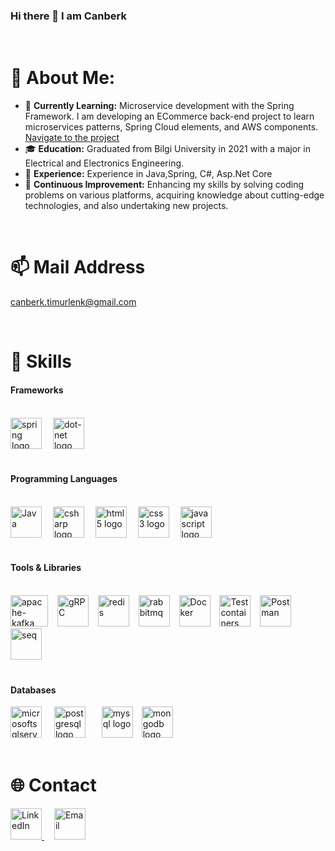 ### Hi there 👋 I am Canberk

<br>

# 💫 About Me:

* 🔭 **Currently Learning:** Microservice development with the Spring Framework. I am developing an ECommerce back-end project to learn microservices patterns, Spring Cloud elements, and AWS components. [Navigate to the project](https://github.com/CanberkTimurlenk/Spring-Microservices)
* :mortar_board: **Education:** Graduated from Bilgi University in 2021 with a major in Electrical and Electronics Engineering.
* 🌟 **Experience:** Experience in Java,Spring, C#, Asp.Net Core
* 🏃 **Continuous Improvement:** Enhancing my skills by solving coding problems on various platforms, acquiring knowledge about cutting-edge technologies, and also undertaking new projects.

<br>

# 📫 Mail Address
canberk.timurlenk@gmail.com

<br>

# 🚀 Skills


#### Frameworks

<br>

<div align="left">
  <img title="Spring" src="https://cdn.simpleicons.org/spring/6DB33F" width="50" height="50" alt="spring logo" />
  <img width="10" />
  <img title=".NET" src="https://skillicons.dev/icons?i=dotnet" width="50" height="50" alt="dot-net logo"  />  
<br> 
<br>

#### Programming Languages

<br>

<div align="left">
  <img title="Java" src="https://skillicons.dev/icons?i=java" width="50" height="50 alt="java logo"  />
  <img width="10" />
  <img title="C#" src="https://cdn.jsdelivr.net/gh/devicons/devicon/icons/csharp/csharp-original.svg" width="50" height="50" alt="csharp logo"  />    
  <img width="10" />
  <img title="HTML5" src="https://cdn.jsdelivr.net/gh/devicons/devicon/icons/html5/html5-original.svg" width="50" height="50" alt="html5 logo"  />
  <img width="10" />
  <img title="CSS3" src="https://cdn.jsdelivr.net/gh/devicons/devicon/icons/css3/css3-original.svg" width="50" height="50" alt="css3 logo"  />
  <img width="10" />
  <img title="Javascript" src="https://cdn.jsdelivr.net/gh/devicons/devicon/icons/javascript/javascript-original.svg" width="50" height="50" alt="javascript logo"  />
</div>

<br>

#### Tools & Libraries

<br>

<div align="left">  
  
  <img title="Apache-Kafka" src="https://github.com/CanberkTimurlenk/CanberkTimurlenk/assets/18058846/cecc4ad6-bf4a-427d-9195-fea872b141be" width="60" height="50" alt="apache-kafka"  />
  <img width="7" />
  <img title="gRPC" src="https://github.com/CanberkTimurlenk/CanberkTimurlenk/assets/18058846/3697984b-05b9-4bf0-bd59-99dbbe050ba4" width="50" height="50" alt="gRPC"  />
  <img width="7" />
  <img title="Redis" src="https://cdn.jsdelivr.net/gh/devicons/devicon/icons/redis/redis-original.svg" width="50" height="50" alt="redis"  />
  <img width="7" />
  <img title="RabbitMQ" src="https://cdn.simpleicons.org/rabbitmq/FF6600" width="50" height="50" alt="rabbitmq"  />
  <img width="7" />
  <img title="Docker" src="https://cdn.simpleicons.org/docker/2496ED" width="50" height="50" alt="Docker"  />
  <img width="7" />
  <img title="Testcontainers" src="https://avatars.githubusercontent.com/u/13393021?s=280&v=4" width="50" height="50" alt="Testcontainers"  />
  <img width="7" />
  <img title="Postman" src="https://skillicons.dev/icons?i=postman" width="50" height="50" alt="Postman"  />
  <img width="7" />
  <img title="Seq" src="https://user-images.githubusercontent.com/73644073/262451516-abce2e5e-741e-4fec-a9f2-da3214518d0c.png" width="50" height="50" alt="seq"  />
  <img width="7" />

</div>

<br>

#### Databases

<div align="left">
  <img title="Microsoft SQL Server" src="https://cdn.jsdelivr.net/gh/devicons/devicon/icons/microsoftsqlserver/microsoftsqlserver-plain.svg" height="50" alt="microsoftsqlserver logo"  />
  <img width="12" />
  <img title="PostgreSQL" src="https://cdn.jsdelivr.net/gh/devicons/devicon/icons/postgresql/postgresql-original.svg" height="50" alt="postgresql logo"  />
  <img width="18" />
  <img title="MySQL" src="https://cdn.jsdelivr.net/gh/devicons/devicon/icons/mysql/mysql-original.svg" height="50" alt="mysql logo"  />
  <img width="6" />
  <img title="MongoDB" src="https://cdn.jsdelivr.net/gh/devicons/devicon/icons/mongodb/mongodb-original.svg" height="50" alt="mongodb logo"  />
  <img width="12" />
</div>

<br>

# 🌐 Contact

<div>
  <a href="https://www.linkedin.com/in/canberk-timurlenk/">
    <img title="LinkedIn" src="https://skillicons.dev/icons?i=linkedin&perline=1" alt="LinkedIn" width="50" height="50" />
  </a>
  <img width="12" />
  <a href="mailto:canberk.timurlenk@gmail.com">
    <img title="Email" src="https://github.com/CanberkTimurlenk/CanberkTimurlenk/assets/18058846/61becbf6-b732-4da5-b08c-6036d95e9f62" alt="Email" width="50" height="50" />
  </a>
</div>











